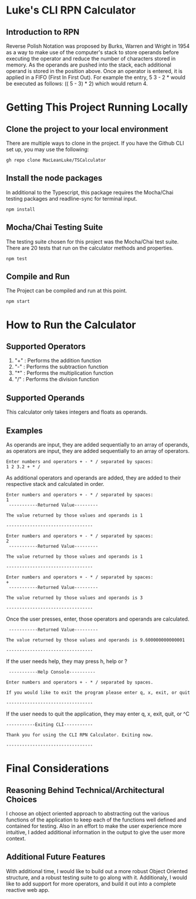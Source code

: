 # Luke's CLI RPN Calculator

## Introduction to RPN

Reverse Polish Notation was proposed by Burks, Warren and Wright in 1954 as a way to make use of the computer's stack to store operands before executing the operator and reduce the number of characters stored in memory. As the operands are pushed into the stack, each additional operand is stored in the position above. Once an operator is entered, it is applied in a FIFO (First In First Out). For example the entry, 5 3 - 2 * would be executed as follows: (( 5 - 3) * 2) which would return 4.


# Getting This Project Running Locally

## Clone the project to your local environment

There are multiple ways to clone in the project. If you have the Github CLI set up, you may use the following:

    gh repo clone MacLeanLuke/TSCalculator

## Install the node packages

In additional to the Typescript, this package requires the Mocha/Chai testing packages and readline-sync for terminal input.

    npm install
    
## Mocha/Chai Testing Suite

The testing suite chosen for this project was the Mocha/Chai test suite. There are 20 tests that run on the calculator methods and properties.

    npm test
    

## Compile and Run

The Project can be compiled and run at this point.

    npm start

# How to Run the Calculator

## Supported Operators

1. "+" : Performs the addition function 
2. "-" : Performs the subtraction function 
3. "*" : Performs the multiplication function
4. "/" : Performs the division function

## Supported Operands

This calculator only takes integers and floats as operands.

## Examples

As operands are input, they are added sequentially to an array of operands, as operators are input, they are added sequentially to an array of operators. 

    Enter numbers and operators + - * / separated by spaces:
    1 2 3.2 + * / 

As additional operators and operands are added, they are added to their respective stack and calculated in order.

    Enter numbers and operators + - * / separated by spaces:
    1 
     -----------Returned Value--------- 

    The value returned by those values and operands is 1

    --------------------------------- 

    Enter numbers and operators + - * / separated by spaces:
    2 
     -----------Returned Value--------- 

    The value returned by those values and operands is 1

    --------------------------------- 

    Enter numbers and operators + - * / separated by spaces:
    + 
     -----------Returned Value--------- 

    The value returned by those values and operands is 3

    --------------------------------- 

Once the user presses, enter, those operators and operands are calculated. 

     -----------Returned Value--------- 

    The value returned by those values and operands is 9.600000000000001

    --------------------------------- 

If the user needs help, they may press h, help or ?

     -----------Help Console---------- 

    Enter numbers and operators + - * / separated by spaces. 

    If you would like to exit the program please enter q, x, exit, or quit

    --------------------------------- 

If the user needs to quit the application, they may enter q, x, exit, quit, or ^C

    -----------Exiting CLI----------- 

    Thank you for using the CLI RPN Calculator. Exiting now.

    --------------------------------- 

# Final Considerations

## Reasoning Behind Technical/Architectural Choices

I choose an object oriented approach to abstracting out the various functions of the application to keep each of the functions well defined and contained for testing. Also in an effort to make the user experience more intuitive, I added additional information in the output to give the user more context.

## Additional Future Features

With additional time, I would like to build out a more robust Object Oriented structure, and a robust testing suite to go along with it. Additionaly, I would like to add support for more operators, and build it out into a complete reactive web app.
